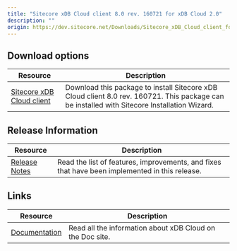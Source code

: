 ```yaml
---
title: "Sitecore xDB Cloud client 8.0 rev. 160721 for xDB Cloud 2.0"
description: ""
origin: https://dev.sitecore.net/Downloads/Sitecore_xDB_Cloud_client_for_xDB_Cloud_20/80/Sitecore_xDB_Cloud_client_80_rev_160721_for_xDB_Cloud_20.aspx
---
```


## Download options

 | Resource | Description |
 | --- | --- |
 | [Sitecore xDB Cloud client](https://scdp.blob.core.windows.net/downloads/Sitecore%20xDB%20Cloud%20client%20for%20xDB%20Cloud%2020/80/Sitecore%20xDB%20Cloud%20client%2080%20rev%20160721%20for%20xDB%20Cloud%2020/Secure/Sitecore.Cloud.Xdb.Update%208.0%20rev.%20160721.zip) | Download this package to install Sitecore xDB Cloud client 8.0 rev. 160721. This package can be installed with Sitecore Installation Wizard. |

## Release Information

 | Resource | Description |
 | --- | --- |
 | [Release Notes](/downloads/Sitecore_xDB_Cloud_client_for_xDB_Cloud_20/80/Sitecore_xDB_Cloud_client_80_rev_160721_for_xDB_Cloud_20/Release_Notes) | Read the list of features, improvements, and fixes that have been implemented in this release. |

## Links

 | Resource | Description |
 | --- | --- |
 | [Documentation](https://doc.sitecore.net/xdb_cloud) | Read all the information about xDB Cloud on the Doc site. |